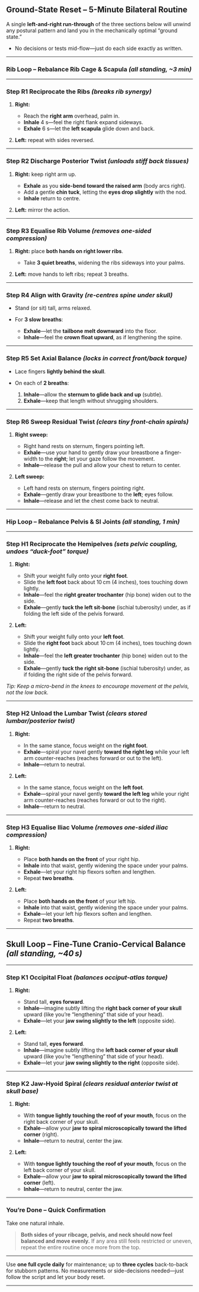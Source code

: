 ## **Ground-State Reset – 5-Minute Bilateral Routine**

A single **left-and-right run-through** of the three sections below will unwind any postural pattern and land you in the mechanically optimal “ground state.”

 * No decisions or tests mid-flow—just do each side exactly as written.

---

### **Rib Loop – Rebalance Rib Cage & Scapula** *(all standing, \~3 min)*

---

### **Step R1 Reciprocate the Ribs** *(breaks rib synergy)*

1. **Right:**
   * Reach the **right arm** overhead, palm in.
   * **Inhale** 4 s—feel the right flank expand sideways.
   * **Exhale** 6 s—let the **left scapula** glide down and back.

2. **Left:** repeat with sides reversed.

---

### **Step R2 Discharge Posterior Twist** *(unloads stiff back tissues)*

1. **Right:** keep right arm up.

   * **Exhale** as you **side-bend toward the raised arm** (body arcs right).
   * Add a gentle **chin tuck**, letting the **eyes drop slightly** with the nod.
   * **Inhale** return to centre.
2. **Left:** mirror the action.

---

### **Step R3 Equalise Rib Volume** *(removes one-sided compression)*

1. **Right:** place **both hands on right lower ribs**.

   * Take **3 quiet breaths**, widening the ribs sideways into your palms.
2. **Left:** move hands to left ribs; repeat 3 breaths.

---

### **Step R4 Align with Gravity** *(re-centres spine under skull)*

* Stand (or sit) tall, arms relaxed.
* For **3 slow breaths**:

  * **Exhale**—let the **tailbone melt downward** into the floor.
  * **Inhale**—feel the **crown float upward**, as if lengthening the spine.

---

### **Step R5 Set Axial Balance** *(locks in correct front/back torque)*

* Lace fingers **lightly behind the skull**.
* On each of **2 breaths**:

  1. **Inhale**—allow the **sternum to glide back and up** (subtle).
  2. **Exhale**—keep that length without shrugging shoulders.

---

### **Step R6 Sweep Residual Twist** *(clears tiny front-chain spirals)*

1. **Right sweep:**

   * Right hand rests on sternum, fingers pointing left.
   * **Exhale**—use your hand to gently draw your breastbone a finger-width to the **right**; let your gaze follow the movement.
   * **Inhale**—release the pull and allow your chest to return to center.

2. **Left sweep:**

   * Left hand rests on sternum, fingers pointing right.
   * **Exhale**—gently draw your breastbone to the **left**; eyes follow.
   * **Inhale**—release and let the chest come back to neutral.

---

### **Hip Loop – Rebalance Pelvis & SI Joints** *(all standing, 1 min)*

---

### **Step H1 Reciprocate the Hemipelves** *(sets pelvic coupling, undoes “duck-foot” torque)*

1. **Right:**
   * Shift your weight fully onto your **right foot**.
   * Slide the **left foot** back about 10 cm (4 inches), toes touching down lightly.
   * **Inhale**—feel the **right greater trochanter** (hip bone) widen out to the side.
   * **Exhale**—gently **tuck the left sit-bone** (ischial tuberosity) under, as if folding the left side of the pelvis forward.

2. **Left:**
   * Shift your weight fully onto your **left foot**.
   * Slide the **right foot** back about 10 cm (4 inches), toes touching down lightly.
   * **Inhale**—feel the **left greater trochanter** (hip bone) widen out to the side.
   * **Exhale**—gently **tuck the right sit-bone** (ischial tuberosity) under, as if folding the right side of the pelvis forward.

*Tip: Keep a micro-bend in the knees to encourage movement at the pelvis, not the low back.*

---

### **Step H2 Unload the Lumbar Twist** *(clears stored lumbar/posterior twist)*

1. **Right:**
   * In the same stance, focus weight on the **right foot**.
   * **Exhale**—spiral your navel gently **toward the right leg** while your left arm counter-reaches (reaches forward or out to the left).
   * **Inhale**—return to neutral.

2. **Left:** 
   * In the same stance, focus weight on the **left foot**.
   * **Exhale**—spiral your navel gently **toward the left leg** while your right arm counter-reaches (reaches forward or out to the right).
   * **Inhale**—return to neutral.

---

### **Step H3 Equalise Iliac Volume** *(removes one-sided iliac compression)*

1. **Right:**
   * Place **both hands on the front** of your right hip.
   * **Inhale** into that waist, gently widening the space under your palms.
   * **Exhale**—let your right hip flexors soften and lengthen.
   * Repeat **two breaths**.

2. **Left:** 
   * Place **both hands on the front** of your left hip.
   * **Inhale** into that waist, gently widening the space under your palms.
   * **Exhale**—let your left hip flexors soften and lengthen.
   * Repeat **two breaths**.

---

## **Skull Loop – Fine-Tune Cranio-Cervical Balance** *(all standing, \~40 s)*

---

### **Step K1 Occipital Float** *(balances occiput-atlas torque)*

1. **Right:**
   * Stand tall, **eyes forward**.
   * **Inhale**—imagine subtly lifting the **right back corner of your skull** upward (like you’re “lengthening” that side of your head).
   * **Exhale**—let your **jaw swing slightly to the left** (opposite side).

2. **Left:** 
   * Stand tall, **eyes forward**.
   * **Inhale**—imagine subtly lifting the **left back corner of your skull** upward (like you’re “lengthening” that side of your head).
   * **Exhale**—let your **jaw swing slightly to the right** (opposite side).
---

### **Step K2 Jaw-Hyoid Spiral** *(clears residual anterior twist at skull base)*

1. **Right:**

   * With **tongue lightly touching the roof of your mouth**, focus on the right back corner of your skull.
   * **Exhale**—allow your **jaw to spiral microscopically toward the lifted corner** (right).
   * **Inhale**—return to neutral, center the jaw.
2. **Left:** 

   * With **tongue lightly touching the roof of your mouth**, focus on the left back corner of your skull.
   * **Exhale**—allow your **jaw to spiral microscopically toward the lifted corner** (left).
   * **Inhale**—return to neutral, center the jaw.

---

### **You’re Done – Quick Confirmation**

Take one natural inhale.

> **Both sides of your ribcage, pelvis, and neck should now feel balanced and move evenly.**
> If any area still feels restricted or uneven, repeat the entire routine once more from the top.

---

Use **one full cycle daily** for maintenance; up to **three cycles** back-to-back for stubborn patterns. No measurements or side-decisions needed—just follow the script and let your body reset.

---

